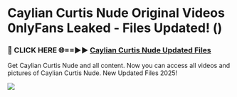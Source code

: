 # Caylian Curtis Nude Original Videos 0nlyFans Leaked - Files Updated! ()

<h3>🔴 CLICK HERE 🌐==►► <a href="https://tinyurl.com/2p9ay9w9" rel="nofollow">Caylian Curtis Nude Updated Files</a></h3>

Get Caylian Curtis Nude and all content. Now you can access all videos and pictures of Caylian Curtis Nude. New Updated Files 2025!

[![](https://i.imgur.com/KQgVmj3.gif)](https://tinyurl.com/2p9ay9w9)

